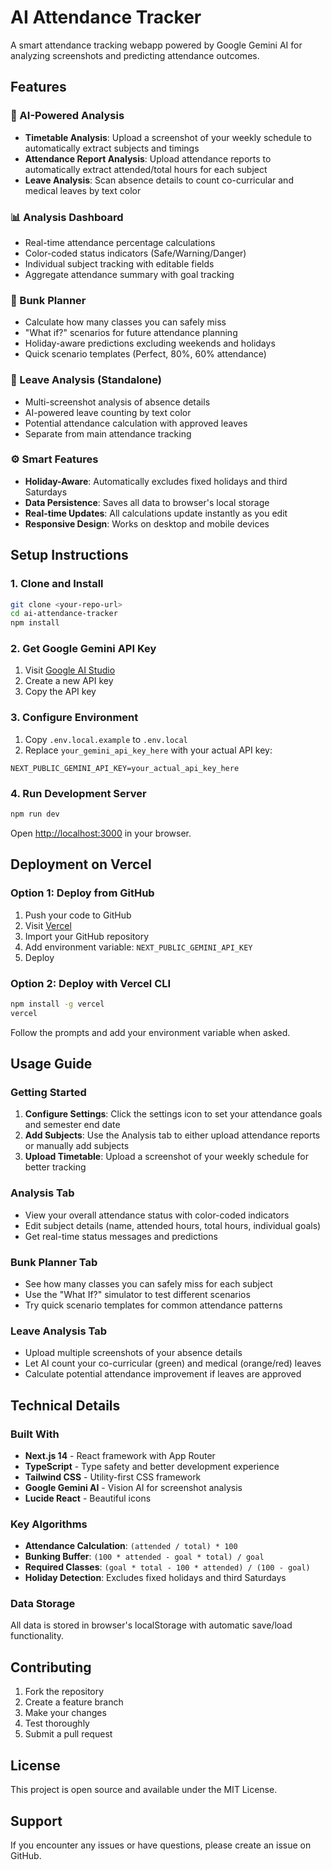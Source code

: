 # AI Attendance Tracker

A smart attendance tracking webapp powered by Google Gemini AI for analyzing screenshots and predicting attendance outcomes.

## Features

### 🤖 AI-Powered Analysis
- **Timetable Analysis**: Upload a screenshot of your weekly schedule to automatically extract subjects and timings
- **Attendance Report Analysis**: Upload attendance reports to automatically extract attended/total hours for each subject
- **Leave Analysis**: Scan absence details to count co-curricular and medical leaves by text color

### 📊 Analysis Dashboard
- Real-time attendance percentage calculations
- Color-coded status indicators (Safe/Warning/Danger)
- Individual subject tracking with editable fields
- Aggregate attendance summary with goal tracking

### 📅 Bunk Planner
- Calculate how many classes you can safely miss
- "What if?" scenarios for future attendance planning
- Holiday-aware predictions excluding weekends and holidays
- Quick scenario templates (Perfect, 80%, 60% attendance)

### 🏥 Leave Analysis (Standalone)
- Multi-screenshot analysis of absence details
- AI-powered leave counting by text color
- Potential attendance calculation with approved leaves
- Separate from main attendance tracking

### ⚙️ Smart Features
- **Holiday-Aware**: Automatically excludes fixed holidays and third Saturdays
- **Data Persistence**: Saves all data to browser's local storage
- **Real-time Updates**: All calculations update instantly as you edit
- **Responsive Design**: Works on desktop and mobile devices

## Setup Instructions

### 1. Clone and Install
```bash
git clone <your-repo-url>
cd ai-attendance-tracker
npm install
```

### 2. Get Google Gemini API Key
1. Visit [Google AI Studio](https://makersuite.google.com/app/apikey)
2. Create a new API key
3. Copy the API key

### 3. Configure Environment
1. Copy `.env.local.example` to `.env.local`
2. Replace `your_gemini_api_key_here` with your actual API key:
```
NEXT_PUBLIC_GEMINI_API_KEY=your_actual_api_key_here
```

### 4. Run Development Server
```bash
npm run dev
```

Open [http://localhost:3000](http://localhost:3000) in your browser.

## Deployment on Vercel

### Option 1: Deploy from GitHub
1. Push your code to GitHub
2. Visit [Vercel](https://vercel.com)
3. Import your GitHub repository
4. Add environment variable: `NEXT_PUBLIC_GEMINI_API_KEY`
5. Deploy

### Option 2: Deploy with Vercel CLI
```bash
npm install -g vercel
vercel
```

Follow the prompts and add your environment variable when asked.

## Usage Guide

### Getting Started
1. **Configure Settings**: Click the settings icon to set your attendance goals and semester end date
2. **Add Subjects**: Use the Analysis tab to either upload attendance reports or manually add subjects
3. **Upload Timetable**: Upload a screenshot of your weekly schedule for better tracking

### Analysis Tab
- View your overall attendance status with color-coded indicators
- Edit subject details (name, attended hours, total hours, individual goals)
- Get real-time status messages and predictions

### Bunk Planner Tab
- See how many classes you can safely miss for each subject
- Use the "What If?" simulator to test different scenarios
- Try quick scenario templates for common attendance patterns

### Leave Analysis Tab
- Upload multiple screenshots of your absence details
- Let AI count your co-curricular (green) and medical (orange/red) leaves
- Calculate potential attendance improvement if leaves are approved

## Technical Details

### Built With
- **Next.js 14** - React framework with App Router
- **TypeScript** - Type safety and better development experience
- **Tailwind CSS** - Utility-first CSS framework
- **Google Gemini AI** - Vision AI for screenshot analysis
- **Lucide React** - Beautiful icons

### Key Algorithms
- **Attendance Calculation**: `(attended / total) * 100`
- **Bunking Buffer**: `(100 * attended - goal * total) / goal`
- **Required Classes**: `(goal * total - 100 * attended) / (100 - goal)`
- **Holiday Detection**: Excludes fixed holidays and third Saturdays

### Data Storage
All data is stored in browser's localStorage with automatic save/load functionality.

## Contributing

1. Fork the repository
2. Create a feature branch
3. Make your changes
4. Test thoroughly
5. Submit a pull request

## License

This project is open source and available under the MIT License.

## Support

If you encounter any issues or have questions, please create an issue on GitHub.
